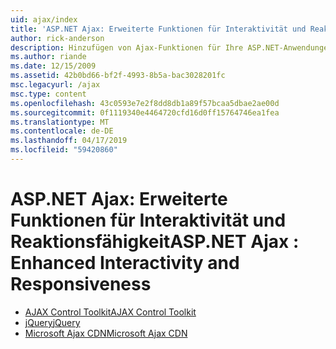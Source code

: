 ```yaml
---
uid: ajax/index
title: 'ASP.NET Ajax: Erweiterte Funktionen für Interaktivität und Reaktionsfähigkeit | Microsoft-Dokumentation'
author: rick-anderson
description: Hinzufügen von Ajax-Funktionen für Ihre ASP.NET-Anwendungen mit jQuery oder das Ajax Control Toolkit. Verbessern Sie die Leistung der Ajax-Anwendungen mit dem Micro...
ms.author: riande
ms.date: 12/15/2009
ms.assetid: 42b0bd66-bf2f-4993-8b5a-bac3028201fc
msc.legacyurl: /ajax
msc.type: content
ms.openlocfilehash: 43c0593e7e2f8dd8db1a89f57bcaa5dbae2ae00d
ms.sourcegitcommit: 0f1119340e4464720cfd16d0ff15764746ea1fea
ms.translationtype: MT
ms.contentlocale: de-DE
ms.lasthandoff: 04/17/2019
ms.locfileid: "59420860"
---
```

# <a name="aspnet-ajax--enhanced-interactivity-and-responsiveness"></a><span data-ttu-id="387d8-104">ASP.NET Ajax: Erweiterte Funktionen für Interaktivität und Reaktionsfähigkeit</span><span class="sxs-lookup"><span data-stu-id="387d8-104">ASP.NET Ajax : Enhanced Interactivity and Responsiveness</span></span>

- [<span data-ttu-id="387d8-105">AJAX Control Toolkit</span><span class="sxs-lookup"><span data-stu-id="387d8-105">AJAX Control Toolkit</span></span>](https://go.devexpress.com/AjaxControlToolkit_ASP_Resources_ASP_AJAX_Index.aspx)
- [<span data-ttu-id="387d8-106">jQuery</span><span class="sxs-lookup"><span data-stu-id="387d8-106">jQuery</span></span>](http://jquery.com/)
- [<span data-ttu-id="387d8-107">Microsoft Ajax CDN</span><span class="sxs-lookup"><span data-stu-id="387d8-107">Microsoft Ajax CDN</span></span>](cdn/overview.md)

